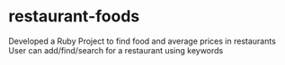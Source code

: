 # restaurant-foods
Developed a Ruby Project to find food and average prices in restaurants
User can add/find/search for a restaurant using keywords
